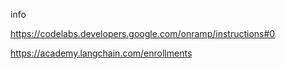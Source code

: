 info


https://codelabs.developers.google.com/onramp/instructions#0

https://academy.langchain.com/enrollments

